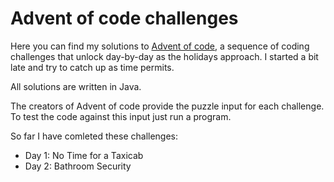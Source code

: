# Advent of code challenges

Here you can find my solutions to [Advent of code](http://adventofcode.com/2016), a sequence of coding challenges that unlock day-by-day as the holidays approach. I started a bit late and try to catch up as time permits.

All solutions are written in Java.

The creators of Advent of code provide the puzzle input for each challenge. To test the code against this input just run a program. 

So far I have comleted these challenges:

- Day 1: No Time for a Taxicab
- Day 2: Bathroom Security
